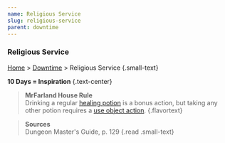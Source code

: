 ```yaml
---
name: Religious Service
slug: religious-service
parent: downtime
---
```

### Religious Service
[Home](dm-operations-center) > [Downtime](downtime) > Religious Service {.small-text}

**10 Days = Inspiration** {.text-center}

> **MrFarland House Rule**<br/>
> Drinking a regular [healing potion](healing) is a bonus action, but taking any other potion requires a [use object action](use-object).
{.flavortext}

> **Sources** <br/>
> Dungeon Master's Guide, p. 129
{.read .small-text}